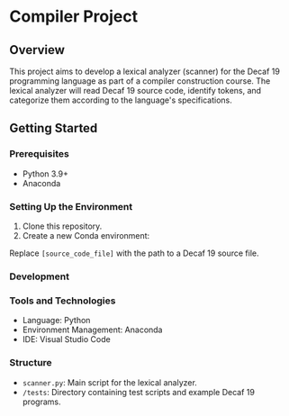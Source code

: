# Compiler Project

## Overview
This project aims to develop a lexical analyzer (scanner) for the Decaf 19 programming language as part of a compiler construction course. The lexical analyzer will read Decaf 19 source code, identify tokens, and categorize them according to the language's specifications.

## Getting Started

### Prerequisites
- Python 3.9+
- Anaconda

### Setting Up the Environment
1. Clone this repository.
2. Create a new Conda environment:

Replace `[source_code_file]` with the path to a Decaf 19 source file.

### Development

### Tools and Technologies
- Language: Python
- Environment Management: Anaconda
- IDE: Visual Studio Code

### Structure
- `scanner.py`: Main script for the lexical analyzer.
- `/tests`: Directory containing test scripts and example Decaf 19 programs.
